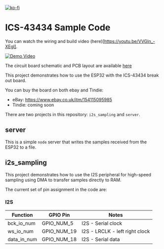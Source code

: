 [![ko-fi](https://ko-fi.com/img/githubbutton_sm.svg)](https://ko-fi.com/Z8Z734F5Y)
# ICS-43434 Sample Code

You can watch the wiring and build video (here)[https://youtu.be/VVGln_-XEgI].

[![Demo Video](https://img.youtube.com/vi/VVGln_-XEgI/0.jpg)](https://www.youtube.com/watch?v=VVGln_-XEgI)

The circuit board schematic and PCB layout are available [here](https://easyeda.com/chris_9044/ics-43434-tindie)

This project demonstrates how to use the ESP32 with the ICS-43434 break out board.

You can buy the board on both ebay and Tindie:

- eBay: https://www.ebay.co.uk/itm/154115095985
- Tindie: coming soon

There are two projects in this repository: `i2s_sampling` and `server`.

## server

This is a simple `node` server that writes the samples received from the ESP32 to a file.

## i2s_sampling

This project demonstrates how to use the I2S peripheral for high-speed sampling using DMA to transfer samples directly to RAM.

The current set of pin assignment in the code are:

### I2S

| Function    | GPIO Pin    | Notes                          |
| ----------- | ----------- | ------------------------------ |
| bck_io_num  | GPIO_NUM_5  | I2S - Serial clock             |
| ws_io_num   | GPIO_NUM_19 | I2S - LRCLK - left right clock |
| data_in_num | GPIO_NUM_18 | I2S - Serial data              |
